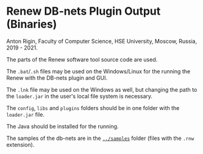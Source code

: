 # Renew DB-nets Plugin Output (Binaries)

Anton Rigin, Faculty of Computer Science, HSE University, Moscow, Russia, 2019 - 2021.

The parts of the Renew software tool source code are used.

The `.bat`/`.sh` files may be used on the Windows/Linux for the running the Renew with the DB-nets plugin and GUI.

The `.lnk` file may be used on the Windows as well, but changing the path to the `loader.jar` in the user's local file system is necessary.

The `config`, `libs` and `plugins` folders should be in one folder with the `loader.jar` file.

The Java should be installed for the running.

The samples of the db-nets are in the [`../samples`](../samples) folder (files with the `.rnw` extension).
